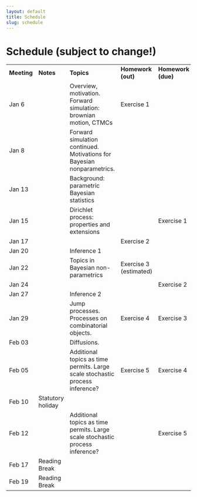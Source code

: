 ```yaml
---
layout: default
title: Schedule
slug: schedule
---
```


Schedule (subject to change!)
=============================


<table>  <tr>    <td><b>Meeting</b></td>    <td><b>Notes</b></td>    <td><b>Topics</b></td>    <td><b>Homework (out)</b></td>    <td><b>Homework (due)</b></td>  </tr>  <tr>    <td>Jan 6</td>    <td></td>    <td>Overview, motivation. Forward simulation: brownian motion, CTMCs</td>    <td>Exercise 1</td>    <td></td>  </tr>  <tr>    <td>Jan 8</td>    <td></td>    <td>Forward simulation continued. Motivations for Bayesian nonparametrics.</td>    <td></td>    <td></td>  </tr>  <tr>    <td>Jan 13</td>    <td></td>    <td>Background: parametric Bayesian statistics</td>    <td></td>    <td></td>  </tr>  <tr>    <td>Jan 15</td>    <td></td>    <td>Dirichlet process: properties and extensions</td>    <td></td>    <td>Exercise 1</td>  </tr>  <tr>    <td>Jan 17</td>    <td></td>    <td></td>    <td>Exercise 2</td>    <td></td>  </tr>  <tr>    <td>Jan 20</td>    <td></td>    <td>Inference 1</td>    <td></td>    <td></td>  </tr>  <tr>    <td>Jan 22</td>    <td></td>    <td>Topics in Bayesian non-parametrics</td>    <td>Exercise 3 (estimated)</td>    <td></td>  </tr>  <tr>    <td>Jan 24</td>    <td></td>    <td></td>    <td></td>    <td>Exercise 2</td>  </tr>  <tr>    <td>Jan 27</td>    <td></td>    <td>Inference 2</td>    <td></td>    <td></td>  </tr>  <tr>    <td>Jan 29</td>    <td></td>    <td>Jump processes. Processes on combinatorial objects.</td>    <td>Exercise 4</td>    <td>Exercise 3</td>  </tr>  <tr>    <td>Feb 03</td>    <td></td>    <td>Diffusions. </td>    <td></td>    <td></td>  </tr>  <tr>    <td>Feb 05</td>    <td></td>    <td>Additional topics as time permits. Large scale stochastic process inference?</td>    <td>Exercise 5</td>    <td>Exercise 4</td>  </tr>  <tr>    <td>Feb 10</td>    <td>Statutory holiday</td>    <td></td>    <td></td>    <td></td>  </tr>  <tr>    <td>Feb 12</td>    <td></td>    <td>Additional topics as time permits. Large scale stochastic process inference?</td>    <td></td>    <td>Exercise 5</td>  </tr>  <tr>    <td>Feb 17</td>    <td>Reading Break</td>    <td></td>    <td></td>    <td></td>  </tr>  <tr>    <td>Feb 19</td>    <td>Reading Break</td>    <td></td>    <td></td>    <td></td>  </tr><!-- schedule --></table>

